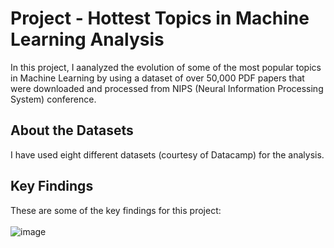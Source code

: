# Project - Hottest Topics in Machine Learning Analysis

In this project, I aanalyzed the evolution of some of the most popular topics in Machine Learning by using a dataset of over 50,000 PDF papers that were downloaded and processed from NIPS (Neural Information Processing System) conference.


## About the Datasets

I have used eight different datasets (courtesy of Datacamp) for the analysis. 

## Key Findings
These are some of the key findings for this project:
<br> </br>
![image](https://user-images.githubusercontent.com/75243291/202104766-3ed15f00-7b46-4227-94a5-b605324eb8b6.png)


